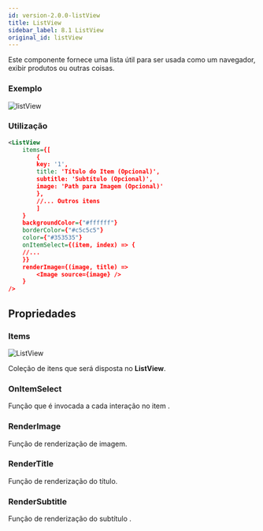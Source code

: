 ```yaml
---
id: version-2.0.0-listView
title: ListView
sidebar_label: 8.1 ListView
original_id: listView
---
```


Este componente fornece uma lista útil para ser usada como um navegador, exibir produtos ou outras coisas.



### Exemplo

![listView](assets/old_versions/listView.png)

### Utilização 

```xml harmony
<ListView
    items={[
        {
        key: '1',
        title: 'Título do Item (Opcional)',
        subtitle: 'Subtítulo (Opcional)',
        image: 'Path para Imagem (Opcional)'
        },
        //... Outros itens
        ]
    }
    backgroundColor={"#ffffff"} 
    borderColor={"#c5c5c5"} 
    color={"#353535"} 
    onItemSelect={(item, index) => {
    //...
    }}
    renderImage={(image, title) =>
        <Image source={image} />
    }
/>
```


## Propriedades

### Items 
![ListView](assets/badge_required.svg)


Coleção de itens que será disposta no **ListView**.

### OnItemSelect 

Função que é invocada a cada interação no item .

### RenderImage

Função de renderização de imagem. 
 
### RenderTitle  

Função de renderização do título.
 
### RenderSubtitle  

Função de renderização do subtítulo .

